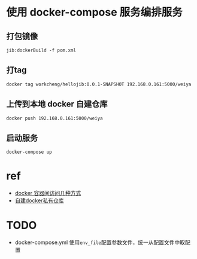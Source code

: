 # 使用 docker-compose 服务编排服务

## 打包镜像
```shell script
jib:dockerBuild -f pom.xml
```

## 打tag
```shell script
docker tag workcheng/hellojib:0.0.1-SNAPSHOT 192.168.0.161:5000/weiya
```

## 上传到本地 docker 自建仓库
```shell script
docker push 192.168.0.161:5000/weiya
```

## 启动服务
```shell script
docker-compose up
```

# ref
- [docker 容器间访问几种方式](https://www.cnblogs.com/shenh/p/9714547.html)
- [自建docker私有仓库](https://blog.csdn.net/studywinwin/article/details/104860443)

# TODO
- docker-compose.yml 使用`env_file`配置参数文件，统一从配置文件中取配置